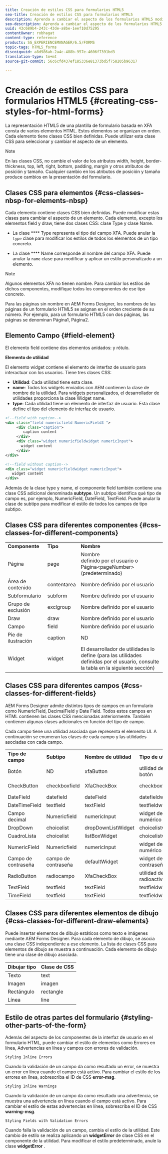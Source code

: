 ```yaml
---
title: Creación de estilos CSS para formularios HTML5
seo-title: Creación de estilos CSS para formularios HTML5
description: Aprenda a cambiar el aspecto de los formularios HTML5 modificando la clase CSS asociada al elemento de formulario HTML.
seo-description: Aprenda a cambiar el aspecto de los formularios HTML5 modificando la clase CSS asociada al elemento de formulario HTML.
uuid: 43c689b4-243c-43de-a8be-1eef10d75295
contentOwner: robhagat
content-type: reference
products: SG_EXPERIENCEMANAGER/6.5/FORMS
topic-tags: hTML5_forms
discoiquuid: a8d986ab-2a4c-488b-957e-4606f7391bd3
translation-type: tm+mt
source-git-commit: 56c6cfd437ef185336e81373bd5f758205b96317

---
```



# Creación de estilos CSS para formularios HTML5 {#creating-css-styles-for-html-forms}

La representación HTML5 de una plantilla de formulario basada en XFA consta de varios elementos HTML. Estos elementos se organizan en orden. Cada elemento tiene clases CSS bien definidas. Puede utilizar esta clase CSS para seleccionar y cambiar el aspecto de un elemento.

>[!NOTE]
>
>En las clases CSS, no cambie el valor de los atributos width, height, border-thickness, top, left, right, bottom, padding, margin y otros atributos de posición y tamaño. Cualquier cambio en los atributos de posición y tamaño produce cambios en la presentación del formulario.

## Clases CSS para elementos {#css-classes-nbsp-for-elements-nbsp}

Cada elemento contiene clases CSS bien definidas. Puede modificar estas clases para cambiar el aspecto de un elemento. Cada elemento, excepto los elementos field y draw, tiene dos clases CSS: clase Type y clase Name.

* La clase **** Type representa el tipo del campo XFA. Puede anular la `type` clase para modificar los estilos de todos los elementos de un tipo concreto.

* La clase **** Name corresponde al nombre del campo XFA. Puede anular la `name` clase para modificar y aplicar un estilo personalizado a un elemento.

>[!NOTE]
>
>Algunos elementos XFA no tienen nombre. Para cambiar los estilos de dichos componentes, modifique todos los componentes de ese tipo concreto.

Para las páginas sin nombre en AEM Forms Designer, los nombres de las páginas de un formulario HTML5 se asignan en el orden creciente de su número. Por ejemplo, para un formulario HTML5 con dos páginas, las páginas se denominan Página1, Página2.

## Elemento Campo {#field-element}

El elemento field contiene dos elementos anidados: y rótulo.

**Elemento de utilidad**

El elemento widget contiene el elemento de interfaz de usuario para interactuar con los usuarios. Tiene tres clases CSS:

* **Utilidad**: Cada utilidad tiene esta clase.
* **name**: Todos los widgets enviados con AEM contienen la clase de nombre de la utilidad. Para widgets personalizados, el desarrollador de utilidades proporciona la clase Widget name.
* **type**: Cada utilidad tiene un elemento de interfaz de usuario. Esta clase define el tipo del elemento de interfaz de usuario.

```xml
<!--field with caption-->
<div class="field numericfield NumericField3 ">
     <div class="caption">
        caption content
     </div>
     <div class="widget numericfieldwidget numericInput">
       widget content
     </div>
</div>

<!--field without caption-->
<div class="widget numericfieldwidget numericInput">
   widget content
</div>
```

Además de la clase type y name, el componente field también contiene una clase CSS adicional denominada **subtype**. Un subtipo identifica qué tipo de campo es, por ejemplo, NumericField, DateField, TextField. Puede anular la clase de subtipo para modificar el estilo de todos los campos de tipo subtipo.

## Clases CSS para diferentes componentes {#css-classes-for-different-components}

<table>
 <tbody>
  <tr>
   <td><strong>Componente</strong></td>
   <td><strong>Tipo</strong></td>
   <td><strong>Nombre</strong></td>
  </tr>
  <tr>
   <td>Página</td>
   <td>page</td>
   <td>Nombre<br /> definido por el usuario o<br /> Página&lt;pageNumber&gt; (predeterminado)</td>
  </tr>
  <tr>
   <td>Área de contenido</td>
   <td>contentarea</td>
   <td>Nombre definido por el usuario</td>
  </tr>
  <tr>
   <td>Subformulario</td>
   <td>subform</td>
   <td>Nombre definido por el usuario</td>
  </tr>
  <tr>
   <td>Grupo de exclusión</td>
   <td>exclgroup</td>
   <td>Nombre definido por el usuario</td>
  </tr>
  <tr>
   <td>Draw</td>
   <td>draw</td>
   <td>Nombre definido por el usuario</td>
  </tr>
  <tr>
   <td>Campo</td>
   <td>field</td>
   <td>Nombre definido por el usuario</td>
  </tr>
  <tr>
   <td>Pie de ilustración</td>
   <td>caption</td>
   <td>ND</td>
  </tr>
  <tr>
   <td>Widget</td>
   <td>widget</td>
   <td>El desarrollador de utilidades lo define (para las utilidades definidas por el usuario, consulte la tabla en la siguiente sección)</td>
  </tr>
 </tbody>
</table>

## Clases CSS para diferentes campos {#css-classes-for-different-fields}

AEM Forms Designer admite distintos tipos de campos en un formulario como NumericField, DecimalField y Date Field. Todos estos campos en HTML contienen las clases CSS mencionadas anteriormente. También contienen algunas clases adicionales en función del tipo de campo.

Cada campo tiene una utilidad asociada que representa el elemento UI. A continuación se enumeran las clases de cada campo y las utilidades asociadas con cada campo.

<table>
 <tbody>
  <tr>
   <td><strong>Tipo de campo</strong></td>
   <td><strong>Subtipo</strong></td>
   <td><strong>Nombre de utilidad</strong></td>
   <td><strong>Tipo de utilidad</strong></td>
   <td><strong>Etiqueta de IU HTML</strong></td>
  </tr>
  <tr>
   <td>Botón<br type="_moz" /> </td>
   <td>ND</td>
   <td>xfaButton<br type="_moz" /> </td>
   <td>utilidad de campo de botón<br type="_moz" /> </td>
   <td>input type=button<br type="_moz" /> </td>
  </tr>
  <tr>
   <td>CheckButton<br type="_moz" /> </td>
   <td>checkboxfield<br /> </td>
   <td>XfaCheckBox<br type="_moz" /> </td>
   <td>checkboxfieldwidget<br type="_moz" /> </td>
   <td>input type=check<br type="_moz" /> </td>
  </tr>
  <tr>
   <td>DateField<br type="_moz" /> </td>
   <td>datefield<br type="_moz" /> </td>
   <td>dateField<br type="_moz" /> </td>
   <td>datefieldwidget<br type="_moz" /> </td>
   <td>input type=text<br type="_moz" /> </td>
  </tr>
  <tr>
   <td>DateTimeField<br type="_moz" /> </td>
   <td>textfield<br type="_moz" /> </td>
   <td>textField<br type="_moz" /> </td>
   <td>textfieldwidget</td>
   <td>input type=text<br type="_moz" /> </td>
  </tr>
  <tr>
   <td>Campo decimal<br type="_moz" /> </td>
   <td>Numericfield<br type="_moz" /> </td>
   <td>numericInput<br type="_moz" /> </td>
   <td>widget de campo numérico<br type="_moz" /> </td>
   <td>input type=text<br type="_moz" /> </td>
  </tr>
  <tr>
   <td>DropDown<br type="_moz" /> </td>
   <td>choicelist<br type="_moz" /> </td>
   <td>dropDownListWidget<br type="_moz" /> </td>
   <td>choicelistwidget<br type="_moz" /> </td>
   <td>select</td>
  </tr>
  <tr>
   <td>CuadroLista<br type="_moz" /> </td>
   <td>choicelist<br type="_moz" /> </td>
   <td>listBoxWidget<br type="_moz" /> </td>
   <td>choicelistwidget<br type="_moz" /> </td>
   <td>ol</td>
  </tr>
  <tr>
   <td>NumericField<br type="_moz" /> </td>
   <td>Numericfield<br type="_moz" /> </td>
   <td>numericInput<br type="_moz" /> </td>
   <td>widget de campo numérico<br type="_moz" /> </td>
   <td>input type=text<br type="_moz" /> </td>
  </tr>
  <tr>
   <td>Campo de contraseña<br type="_moz" /> </td>
   <td>campo de contraseña<br type="_moz" /> </td>
   <td>defaultWidget<br type="_moz" /> </td>
   <td>widget de campo de contraseña<br type="_moz" /> </td>
   <td>input type=password<br type="_moz" /> </td>
  </tr>
  <tr>
   <td>RadioButton<br type="_moz" /> </td>
   <td>radiocampo<br type="_moz" /> </td>
   <td>XfaCheckBox<br type="_moz" /> </td>
   <td>utilidad de campo radioactivo<br type="_moz" /> </td>
   <td>input type=radio<br type="_moz" /> </td>
  </tr>
  <tr>
   <td>TextField<br type="_moz" /> </td>
   <td>textfield<br type="_moz" /> </td>
   <td>textField<br type="_moz" /> </td>
   <td>textfieldwidget<br type="_moz" /> </td>
   <td>input type=text<br type="_moz" /> </td>
  </tr>
  <tr>
   <td>TimeField<br type="_moz" /> </td>
   <td>textfield<br type="_moz" /> </td>
   <td>textField<br type="_moz" /> </td>
   <td>textfieldwidget<br type="_moz" /> </td>
   <td>input type=text<br type="_moz" /> </td>
  </tr>
 </tbody>
</table>

## Clases CSS para diferentes elementos de dibujo {#css-classes-for-different-draw-elements}

Puede insertar elementos de dibujo estáticos como texto e imágenes mediante AEM Forms Designer. Para cada elemento de dibujo, se asocia una clase CSS independiente a ese elemento. La lista de clases CSS para elementos de dibujo se muestra a continuación. Cada elemento de dibujo tiene una clase de dibujo asociada.

| **Dibujar tipo** | **Clase de CSS** |
|---|---|
| Texto | text |
| Imagen | imagen |
| Rectángulo | rectangle |
| Línea | line |

## Estilo de otras partes del formulario {#styling-other-parts-of-the-form}

Además del aspecto de los componentes de la interfaz de usuario en el formulario HTML, puede cambiar el estilo de elementos como Errores en línea, Advertencias en línea y campos con errores de validación.

`Styling Inline Errors`

Cuando la validación de un campo da como resultado un error, se muestra un error en línea cuando el campo está activo. Para cambiar el estilo de los errores en línea, sobrescriba el ID de CSS **error-msg**.

`Styling Inline Warnings`

Cuando la validación de un campo da como resultado una advertencia, se muestra una advertencia en línea cuando el campo está activo. Para cambiar el estilo de estas advertencias en línea, sobrescriba el ID de CSS **warning-msg**.

`Styling Fields with Validation Errors`

Cuando falla la validación de un campo, cambia el estilo de la utilidad. Este cambio de estilo se realiza aplicando un **widgetError** de clase CSS en el componente de la utilidad. Para modificar el estilo predeterminado, anule la clase **widgetError** .
